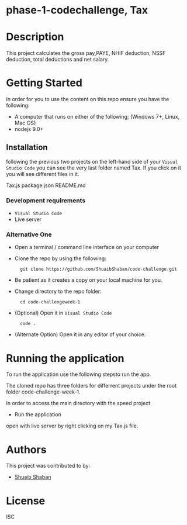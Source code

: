 # phase-1-codechallenge, Tax


# Description

This project calculates the gross pay,PAYE, NHIF deduction, NSSF deduction, total deductions and net salary.



# Getting Started
In order for you to use the content on this repo ensure you have the following:

- A computer that runs on either of the following; (Windows 7+, Linux, Mac OS)
- nodejs 9.0+

## Installation

following the previous two projects on the left-hand side of your ``Visual Studio Code`` you can see the very last folder named Tax. If you click on it you will see different files in it.

Tax.js
package.json
README.md

### Development requirements
- ``Visual Studio Code``
- Live server

### Alternative One

- Open a terminal / command line interface on your computer
- Clone the repo by using the following:

        git clone https://github.com/ShuaibShaban/code-challenge.git

- Be patient as it creates a copy on your local machine for you.
- Change directory to the repo folder:

        cd code-challengeweek-1

- (Optional) Open it in ``Visual Studio Code``

        code .

- (Alternate Option) Open it in any editor of your choice.


# Running the application


To run the application use the following stepsto run the app.

The cloned repo has three folders for differrent projects under the root folder code-challenge-week-1.

In order to access the main directory with the speed project  


- Run the application

open with live server by right clicking on my Tax.js file.

# Authors
This project was contributed to by:
- [Shuaib Shaban](https://github.com/ShuaibShaban/)

# License
ISC
